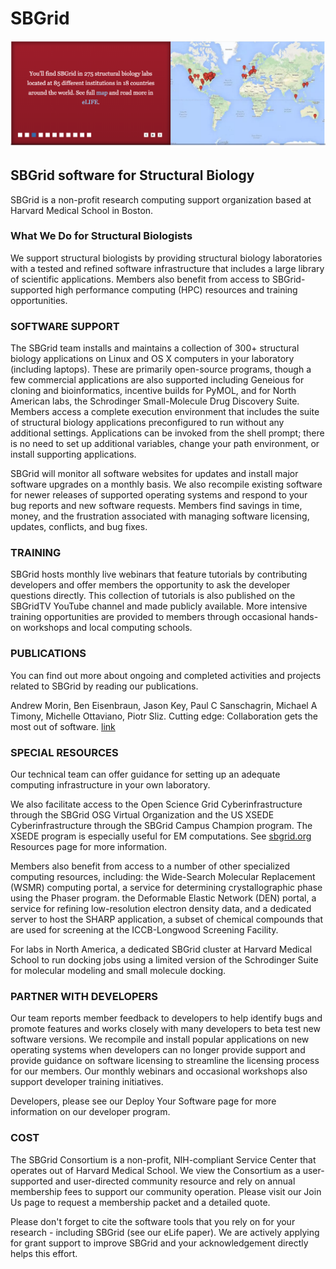 # SBGrid
![SBGrid](SBGRID.png)

## SBGrid software for Structural Biology
SBGrid is a non-profit research computing support organization based at Harvard Medical School in Boston.

### What We Do for Structural Biologists
We support structural biologists by providing structural biology laboratories with a tested and refined software infrastructure that includes a large library of scientific applications. Members also benefit from access to SBGrid-supported high performance computing (HPC) resources and training opportunities.

### SOFTWARE SUPPORT
The SBGrid team installs and maintains a collection of 300+ structural biology applications on Linux and OS X computers in your laboratory (including laptops). These are primarily open-source programs, though a few commercial applications are also supported including Geneious for cloning and bioinformatics, incentive builds for PyMOL, and for North American labs, the Schrodinger Small-Molecule Drug Discovery Suite. Members access a complete execution environment that includes the suite of structural biology applications preconfigured to run without any additional settings. Applications can be invoked from the shell prompt; there is no need to set up additional variables, change your path environment, or install supporting applications.

SBGrid will monitor all software websites for updates and install major software upgrades on a monthly basis. We also recompile existing software for newer releases of supported operating systems and respond to your bug reports and new software requests.
Members find savings in time, money, and the frustration associated with managing software licensing, updates, conflicts, and bug fixes.

### TRAINING
SBGrid hosts monthly live webinars that feature tutorials by contributing developers and offer members the opportunity to ask the developer questions directly. This collection of tutorials is also published on the SBGridTV YouTube channel and made publicly available. More intensive training opportunities are provided to members through occasional hands-on workshops and local computing schools.

### PUBLICATIONS
You can find out more about ongoing and completed activities and projects related to SBGrid by reading our publications.

Andrew Morin, Ben Eisenbraun, Jason Key, Paul C Sanschagrin, Michael A Timony, Michelle Ottaviano, Piotr Sliz. Cutting edge: Collaboration gets the most out of software. [link](http://elifesciences.org/content/2/e01456v1)

### SPECIAL RESOURCES
Our technical team can offer guidance for setting up an adequate computing infrastructure in your own laboratory.

We also facilitate access to the Open Science Grid Cyberinfrastructure through the SBGrid OSG Virtual Organization and the US XSEDE Cyberinfrastructure through the SBGrid Campus Champion program. The XSEDE program is especially useful for EM computations. See [sbgrid.org](https://sbgrid.org) Resources page for more information.

Members also benefit from access to a number of other specialized computing resources, including:
the Wide-Search Molecular Replacement (WSMR) computing portal, a service for determining crystallographic phase using the Phaser program.
the Deformable Elastic Network (DEN) portal, a service for refining low-resolution electron density data, and a dedicated server to host the SHARP application, a subset of chemical compounds that are used for screening at the ICCB-Longwood Screening Facility.

For labs in North America, a dedicated SBGrid cluster at Harvard Medical School to run docking jobs using a limited version of the Schrodinger Suite for molecular modeling and small molecule docking.

### PARTNER WITH DEVELOPERS
Our team reports member feedback to developers to help identify bugs and promote features and works closely with many developers to beta test new software versions. We recompile and install popular applications on new operating systems when developers can no longer provide support and provide guidance on software licensing to streamline the licensing process for our members. Our monthly webinars and occasional workshops also support developer training initiatives.

Developers, please see our Deploy Your Software page for more information on our developer program.

### COST
The SBGrid Consortium is a non-profit, NIH-compliant Service Center that operates out of Harvard Medical School. We view the Consortium as a user-supported and user-directed community resource and rely on annual membership fees to support our community operation. Please visit our Join Us page to request a membership packet and a detailed quote.

Please don't forget to cite the software tools that you rely on for your research - including SBGrid (see our eLife paper). We are actively applying for grant support to improve SBGrid and your acknowledgement directly helps this effort.
